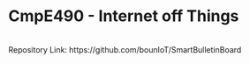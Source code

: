 <h1> CmpE490 - Internet off Things</h1>
<br>
Repository Link: https://github.com/bounIoT/SmartBulletinBoard
